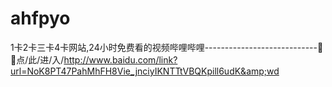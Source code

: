 # ahfpyo
1卡2卡三卡4卡网站,24小时免费看的视频哔哩哔哩----------------------------🚡🚡点/此/进/入/http://www.baidu.com/link?url=NoK8PT47PahMhFH8Vie_jnciyIKNTTtVBQKpill6udK&amp;wd
